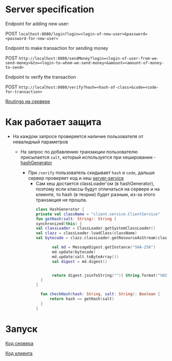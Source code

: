 # Server specification
Endpoint for adding new user:

POST `localhost:8080/login?login=<login-of-new-user>&password=<password-for-new-user>`

Endpoint to make transaction for sending money

POST `http://localhost:8080/sendMoney?login=<login-of-user-from-we-send-money>&to=<login-to-whom-we-send-money>&amount=<amount-of-money-to-send>`

Endpoint to verify the transaction

POST `http://localhost:8080/verify?hash=<hash-of-class>&code=<code-for-transaction>`

[Routings на сервере](src/main/kotlin/zhora/plugins/Routing.kt)

# Как работает защита

- На каждом запросе проверяется наличие пользователя от невалидный параметров

  - На запрос по добавлению транзакции пользователю присылается `salt`, который используется при хешировании - [hashGenerator](src/main/kotlin/chipher/HashGenerator.kt)

    - При `/verify` пользователь скидывает `hash` и `code`, дальше сервер проверяет код и хеш
    [server-service](src/main/kotlin/service/UserService.kt)
      - Сам хеш достается classLoader'ом (в hashGenerator), поэтому если классы будут отличаться на сервере и на клиенте, то hash (в теории) будет разным, из-за этого транзакция не прошла.
          ```kotlin
        class HashGenerator {
          private val className = "client.service.ClientService"
          fun getHash(salt: String): String {
          synchronized(this) {
          val classLoader = ClassLoader.getSystemClassLoader()
          val clazz = classLoader.loadClass(className)
          val bytecode = clazz.classLoader.getResourceAsStream(className.replace('.', '/') + ".class")?.readBytes()

                 val md = MessageDigest.getInstance("SHA-256")
                 md.update(bytecode)
                 md.update(salt.toByteArray())
                 val digest = md.digest()


                 return digest.joinToString(""){ String.format("%02x", it)}
            }
        }

            fun checkHash(hash: String, salt: String): Boolean {
                return hash == getHash(salt)
            }
        }
        ```

# Запуск
[Код сервера](src/main/kotlin/zhora/Application.kt)

[Код клиента](src/main/kotlin/client/Client.kt)